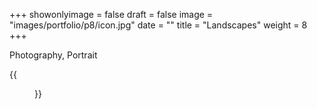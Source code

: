 +++
showonlyimage = false
draft = false
image = "images/portfolio/p8/icon.jpg"
date = ""
title = "Landscapes"
weight = 8
+++

Photography, Portrait
<!--more-->
{{<figure src="/images/portfolio/p8/icon.jpg">}}
